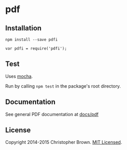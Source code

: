 # pdf

## Installation

    npm install --save pdfi

    var pdfi = require('pdfi');


## Test

Uses [mocha](http://visionmedia.github.io/mocha/).

Run by calling `npm test` in the package's root directory.


## Documentation

See general PDF documentation at [docs/pdf](http://chbrown.github.io/docs/pdf)


## License

Copyright 2014-2015 Christopher Brown. [MIT Licensed](http://chbrown.github.io/licenses/MIT/#2014-2015).
